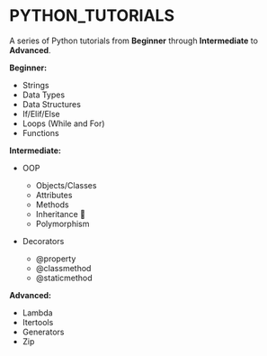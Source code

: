 # PYTHON_TUTORIALS
A series of Python tutorials from **Beginner** through **Intermediate** to **Advanced**.

**Beginner:**

  - Strings
  - Data Types
  - Data Structures
  - If/Elif/Else
  - Loops (While and For)
  - Functions


**Intermediate:**

  - OOP
      - Objects/Classes
      - Attributes
      - Methods
      - Inheritance :dart:
      - Polymorphism
      
  - Decorators
      - @property
      - @classmethod
      - @staticmethod


**Advanced:**

  - Lambda
  - Itertools
  - Generators
  - Zip
